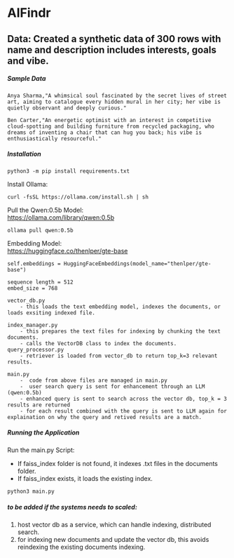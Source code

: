 # AIFindr

## Data: Created a synthetic data of 300 rows with name and description includes interests, goals and vibe.

##### Sample Data
```
Anya Sharma,"A whimsical soul fascinated by the secret lives of street art, aiming to catalogue every hidden mural in her city; her vibe is quietly observant and deeply curious."

Ben Carter,"An energetic optimist with an interest in competitive cloud-spotting and building furniture from recycled packaging, who dreams of inventing a chair that can hug you back; his vibe is enthusiastically resourceful."

```

##### Installation

```
python3 -m pip install requirements.txt
```

Install Ollama:
```
curl -fsSL https://ollama.com/install.sh | sh
```


Pull the Qwen:0.5b Model:  
https://ollama.com/library/qwen:0.5b


```
ollama pull qwen:0.5b

```

Embedding Model:  
https://huggingface.co/thenlper/gte-base

```
self.embeddings = HuggingFaceEmbeddings(model_name="thenlper/gte-base")

sequence length = 512
embed_size = 768
```



```
vector_db.py
    - this loads the text embedding model, indexes the documents, or loads exsiting indexed file.

index_manager.py
    - this prepares the text files for indexing by chunking the text documents.
    - calls the VectorDB class to index the documents.
query_processor.py
    - retriever is loaded from vector_db to return top_k=3 relevant results.

main.py
    -  code from above files are managed in main.py
    -  user search query is sent for enhancement through an LLM (qwen:0.5b)
    - enhanced query is sent to search across the vector db, top_k = 3 results are returned
    - for each result combined with the query is sent to LLM again for explaination on why the query and retived results are a match.

```


##### Running the Application

Run the main.py Script:
- If faiss_index folder is not found, it indexes .txt files in the documents folder.
- If faiss_index exists, it loads the existing index.

```python3 main.py```




##### to be added if the systems needs to scaled:
1. host vector db as a service, which can handle indexing, distributed search.
2. for indexing new documents and update the vector db, this avoids reindexing the existing documents indexing.




